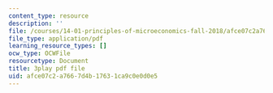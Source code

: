 ```yaml
---
content_type: resource
description: ''
file: /courses/14-01-principles-of-microeconomics-fall-2018/afce07c2a7667d4b17631ca9c0e0d0e5_hm5zqBPsRJM.pdf
file_type: application/pdf
learning_resource_types: []
ocw_type: OCWFile
resourcetype: Document
title: 3play pdf file
uid: afce07c2-a766-7d4b-1763-1ca9c0e0d0e5
---
```

